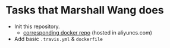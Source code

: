 # Tasks that Marshall Wang does

- Init this repository.
  - [corresponding docker repo](registry.cn-shenzhen.aliyuncs.com/7737/agenda-service) (hosted in aliyuncs.com)
- Add basic `.travis.yml` & `dockerfile`